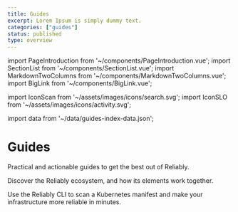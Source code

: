 ```yaml
---
title: Guides
excerpt: Lorem Ipsum is simply dummy text.
categories: ["guides"]
status: published
type: overview
---
```

import PageIntroduction from '~/components/PageIntroduction.vue';
import SectionList from '~/components/SectionList.vue';
import MarkdownTwoColumns from '~/components/MarkdownTwoColumns.vue';
import BigLink from '~/components/BigLink.vue';

import IconScan from '~/assets/images/icons/search.svg';
import IconSLO from '~/assets/images/icons/activity.svg';

import data from '~/data/guides-index-data.json';

# Guides

<PageIntroduction>
  Practical and actionable guides to get the best out of Reliably.
</PageIntroduction>


<MarkdownTwoColumns>

<BigLink to="/guides/how-it-works/objectives-indicators-results-and-behaviour/" :external="false" :dark="true">
    <template v-slot:header>
      Objectives, indicators, results and behaviour
    </template>
    <template v-slot:icon>
      <IconSLO />
    </template>
    <p>Discover the Reliably ecosystem, and how its elements work together.</p>
  </BigLink>

  <BigLink to="/guides/scan-infrastructure/kubernetes-manifest/" :external="false" :dark="true">
    <template v-slot:header>
      Scan a Kubernetes Manifest
    </template>
    <template v-slot:icon>
      <IconScan />
    </template>
    <p>Use the Reliably CLI to scan a Kubernetes manifest and make your infrastructure more reliable in minutes.</p>
  </BigLink>


</MarkdownTwoColumns>



<SectionList
    title="Service Level Objectives"
    categoryName="slo"
    description="Declare and measure SLOs in the CLI."
    link="/guides/slo/"
    :list="data['slo-links'].links"
/>

<SectionList
    title="Scan your Infrastructure"
    categoryName="scan-infrastructure"
    description="Scans your manifests and clusters with the Reliably CLI."
    link="/guides/scan-infrastructure/"
    :list="data['scan-infrastructure'].links"
/>

<SectionList
    title="CI Pipeline"
    categoryName="ci-pipeline"
    description="Run Reliably as part of your CI pipeline."
    link="/guides/ci-pipeline/"
    :list="data['ci-pipeline'].links"
/>

<SectionList
    title="How It Works"
    categoryName="how-it-works"
    description="Discover how Reliably works under the hood."
    link="/guides/how-it-works/"
    :list="data['how-it-works'].links"
/>